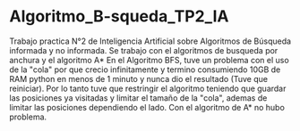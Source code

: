# Algoritmo_B-squeda_TP2_IA
Trabajo practica N°2 de Inteligencia Artificial sobre Algoritmos de Búsqueda informada y no informada. 
Se trabajo con el algoritmos de busqueda por anchura y el algoritmo A*
En el Algoritmo BFS, tuve un problema con el uso de la "cola" por que crecio infinitamente y termino consumiendo 10GB de RAM python en menos de 1 minuto y nunca dio el resultado (Tuve que reiniciar). Por lo tanto tuve que restringir el algoritmo teniendo que guardar las posiciones ya visitadas y limitar el tamaño de la "cola", ademas de limitar las posiciones dependiendo el lado.
Con el algoritmo de A* no hubo problema.
